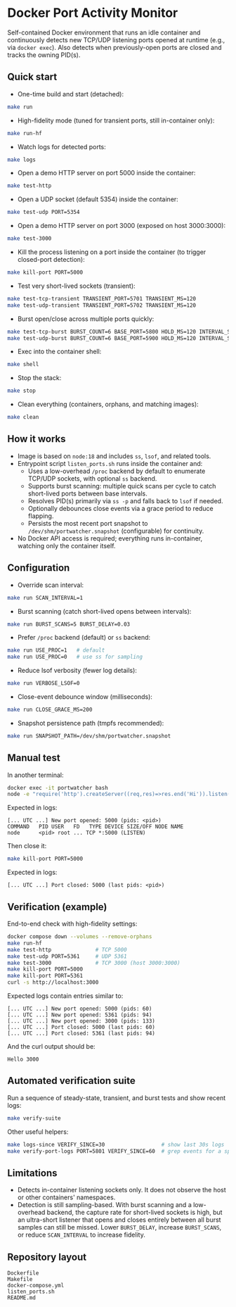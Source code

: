 # Docker Port Activity Monitor

Self-contained Docker environment that runs an idle container and continuously detects new TCP/UDP listening ports opened at runtime (e.g., via `docker exec`). Also detects when previously-open ports are closed and tracks the owning PID(s).

## Quick start

- One-time build and start (detached):

```bash
make run
```

- High-fidelity mode (tuned for transient ports, still in-container only):

```bash
make run-hf
```

- Watch logs for detected ports:

```bash
make logs
```

- Open a demo HTTP server on port 5000 inside the container:

```bash
make test-http
```

- Open a UDP socket (default 5354) inside the container:

```bash
make test-udp PORT=5354
```

- Open a demo HTTP server on port 3000 (exposed on host 3000:3000):

```bash
make test-3000
```

- Kill the process listening on a port inside the container (to trigger closed-port detection):

```bash
make kill-port PORT=5000
```

- Test very short-lived sockets (transient):

```bash
make test-tcp-transient TRANSIENT_PORT=5701 TRANSIENT_MS=120
make test-udp-transient TRANSIENT_PORT=5702 TRANSIENT_MS=120
```

- Burst open/close across multiple ports quickly:

```bash
make test-tcp-burst BURST_COUNT=6 BASE_PORT=5800 HOLD_MS=120 INTERVAL_S=0.03
make test-udp-burst BURST_COUNT=6 BASE_PORT=5900 HOLD_MS=120 INTERVAL_S=0.03
```

- Exec into the container shell:

```bash
make shell
```

- Stop the stack:

```bash
make stop
```

- Clean everything (containers, orphans, and matching images):

```bash
make clean
```

## How it works

- Image is based on `node:18` and includes `ss`, `lsof`, and related tools.
- Entrypoint script `listen_ports.sh` runs inside the container and:
  - Uses a low-overhead `/proc` backend by default to enumerate TCP/UDP sockets, with optional `ss` backend.
  - Supports burst scanning: multiple quick scans per cycle to catch short-lived ports between base intervals.
  - Resolves PID(s) primarily via `ss -p` and falls back to `lsof` if needed.
  - Optionally debounces close events via a grace period to reduce flapping.
  - Persists the most recent port snapshot to `/dev/shm/portwatcher.snapshot` (configurable) for continuity.
- No Docker API access is required; everything runs in-container, watching only the container itself.

## Configuration

- Override scan interval:

```bash
make run SCAN_INTERVAL=1
```

- Burst scanning (catch short-lived opens between intervals):

```bash
make run BURST_SCANS=5 BURST_DELAY=0.03
```

- Prefer `/proc` backend (default) or `ss` backend:

```bash
make run USE_PROC=1   # default
make run USE_PROC=0   # use ss for sampling
```

- Reduce lsof verbosity (fewer log details):

```bash
make run VERBOSE_LSOF=0
```

- Close-event debounce window (milliseconds):

```bash
make run CLOSE_GRACE_MS=200
```

- Snapshot persistence path (tmpfs recommended):

```bash
make run SNAPSHOT_PATH=/dev/shm/portwatcher.snapshot
```

## Manual test

In another terminal:

```bash
docker exec -it portwatcher bash
node -e "require('http').createServer((req,res)=>res.end('Hi')).listen(5000)"
```

Expected in logs:

```
[... UTC ...] New port opened: 5000 (pids: <pid>)
COMMAND   PID USER   FD   TYPE DEVICE SIZE/OFF NODE NAME
node      <pid> root ... TCP *:5000 (LISTEN)
```

Then close it:

```bash
make kill-port PORT=5000
```

Expected in logs:

```
[... UTC ...] Port closed: 5000 (last pids: <pid>)
```

## Verification (example)

End-to-end check with high-fidelity settings:

```bash
docker compose down --volumes --remove-orphans
make run-hf
make test-http              # TCP 5000
make test-udp PORT=5361     # UDP 5361
make test-3000              # TCP 3000 (host 3000:3000)
make kill-port PORT=5000
make kill-port PORT=5361
curl -s http://localhost:3000
```

Expected logs contain entries similar to:

```
[... UTC ...] New port opened: 5000 (pids: 60)
[... UTC ...] New port opened: 5361 (pids: 94)
[... UTC ...] New port opened: 3000 (pids: 133)
[... UTC ...] Port closed: 5000 (last pids: 60)
[... UTC ...] Port closed: 5361 (last pids: 94)
```

And the curl output should be:

```
Hello 3000
```

## Automated verification suite

Run a sequence of steady-state, transient, and burst tests and show recent logs:

```bash
make verify-suite
```

Other useful helpers:

```bash
make logs-since VERIFY_SINCE=30                  # show last 30s logs
make verify-port-logs PORT=5801 VERIFY_SINCE=60  # grep events for a specific port
```

## Limitations

- Detects in-container listening sockets only. It does not observe the host or other containers' namespaces.
- Detection is still sampling-based. With burst scanning and a low-overhead backend, the capture rate for short-lived sockets is high, but an ultra-short listener that opens and closes entirely between all burst samples can still be missed. Lower `BURST_DELAY`, increase `BURST_SCANS`, or reduce `SCAN_INTERVAL` to increase fidelity.

## Repository layout

```
Dockerfile
Makefile
docker-compose.yml
listen_ports.sh
README.md
```

